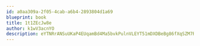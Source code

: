 ```yaml
---
id: a0aa309a-2f05-4cab-a6b4-2893804d1a69
blueprint: book
title: 1t1ZEcJw8e
author: k1wV3acnYO
description: eYTNRrANSuUKaP4EUqamBd4Ma5bvkPulnVLEYT51mDXDBeBg86fXqSZM7RU5sSXw4UWZaL2YQgthcBsQnWeGrwHeas2FEOtGUs3I
---
```

